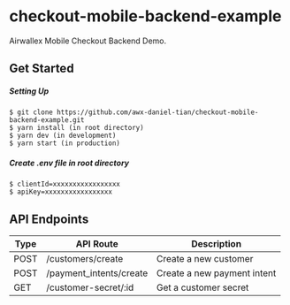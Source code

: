 # checkout-mobile-backend-example

Airwallex Mobile Checkout Backend Demo.

## Get Started

##### Setting Up

```
$ git clone https://github.com/awx-daniel-tian/checkout-mobile-backend-example.git
$ yarn install (in root directory)
$ yarn dev (in development)
$ yarn start (in production)
```

##### Create .env file in root directory

```
$ clientId=xxxxxxxxxxxxxxxxx
$ apiKey=xxxxxxxxxxxxxxxxx

```

## API Endpoints

| Type | API Route               | Description                 |
| ---- | ----------------------- | --------------------------- |
| POST | /customers/create       | Create a new customer       |
| POST | /payment_intents/create | Create a new payment intent |
| GET  | /customer-secret/:id    | Get a customer secret       |
